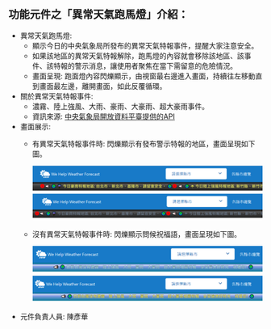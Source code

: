 ## 功能元件之「異常天氣跑馬燈」介紹：
- 異常天氣跑馬燈: 
	- 顯示今日的中央氣象局所發布的異常天氣特報事件，提醒大家注意安全。
	- 如果該地區的異常天氣特報解除，跑馬燈的內容就會移除該地區、該事件、該特報的警示消息，讓使用者聚焦在當下需留意的危險情況。
	- 畫面呈現: 跑面燈內容閃爍顯示，由視窗最右邊進入畫面，持續往左移動直到畫面最左邊，離開畫面，如此反覆循環。
- 關於異常天氣特報事件: 
	- 濃霧、陸上強風、大雨、豪雨、大豪雨、超大豪雨事件。
	- 資訊來源: [中央氣象局開放資料平臺提供的API](https://opendata.cwb.gov.tw/dist/opendata-swagger.html)
- 畫面展示:
	- 有異常天氣特報事件時: 閃爍顯示有發布警示特報的地區，畫面呈現如下圖。
  
	  ![abnormalEvent_1](image/abnormalEvent_1.PNG)
	  ![abnormalEvent_2](image/abnormalEvent_2.PNG)
	- 沒有異常天氣特報事件時: 閃爍顯示問候祝福語，畫面呈現如下圖。
  
	  ![noAbnormalEvent_1](image/noAbnormalEvent_1.PNG)
	  ![noAbnormalEvent_2](image/noAbnormalEvent_2.PNG)
- 元件負責人員: 陳彥華
 